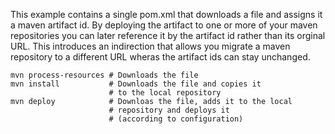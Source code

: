 
This example contains a single pom.xml that downloads a file and assigns it a maven artifact id.
By deploying the artifact to one or more of your maven repositories you can later reference it by the artifact id rather than its orginal URL.
This introduces an indirection that allows you migrate a maven repository to a different URL wheras the artifact ids can stay unchanged.

```
mvn process-resources # Downloads the file
mvn install           # Downloads the file and copies it
                      # to the local repository
mvn deploy            # Downloas the file, adds it to the local
                      # repository and deploys it
                      # (according to configuration)
```

